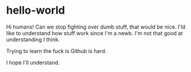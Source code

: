 # hello-world

Hi humans!
Can we stop fighting over dumb stuff, that would be nice.
I'ld like to understand how stuff work since I'm a newb.
I'm not that good at understanding I think.

Trying to learn the fuck is Github is hard.

I hope I'll understand.
